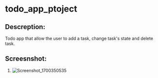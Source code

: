 # todo_app_ptoject


## Descreption:
Todo app that allow the user to add a task, change task's state and delete task.

## Screesnshot:
1. ![Screenshot_1700350535](https://github.com/3badiiM/Project-6/assets/115943308/5986785c-61f5-4a4d-9e1c-4648a4c694d4)

